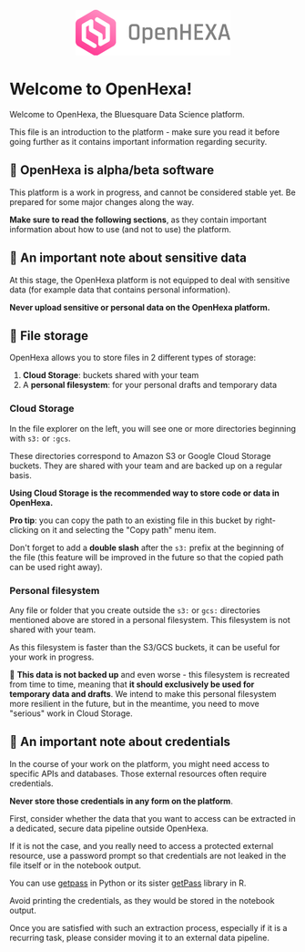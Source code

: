 <div align="center" style="margin-top:20px;">
   <img alt="OpenHexa Logo" src="https://raw.githubusercontent.com/BLSQ/openhexa-app/main/hexa/static/img/logo/logo_with_text_grey.svg" height="80">
</div>

# Welcome to OpenHexa!

Welcome to OpenHexa, the Bluesquare Data Science platform.

This file is an introduction to the platform - make sure you read it before going further as it contains important 
information regarding security.

## 🚧 OpenHexa is alpha/beta software

This platform is a work in progress, and cannot be considered stable yet. Be prepared for some major changes 
along the way.

**Make sure to read the following sections**, as they contain important information about how to use (and not to use) 
the platform.

## 🚒 An important note about sensitive data

At this stage, the OpenHexa platform is not equipped to deal with sensitive data (for example data that contains 
personal information).

**Never upload sensitive or personal data on the OpenHexa platform.**

## 💽 File storage

OpenHexa allows you to store files in 2 different types of storage:

1. **Cloud Storage**: buckets shared with your team
1. A **personal filesystem**: for your personal drafts and temporary data

### Cloud Storage

In the file explorer on the left, you will see one or more directories beginning with `s3:` or `:gcs`.

These directories correspond to Amazon S3 or Google Cloud Storage buckets. They are shared with your team and are 
backed up on a regular basis.

**Using Cloud Storage is the recommended way to store code or data in OpenHexa.**

**Pro tip**: you can copy the path to an existing file in this bucket by right-clicking on it and selecting the 
"Copy path" menu item. 

Don't forget to add a **double slash** after the `s3:` prefix at the beginning of the file (this feature will be improved 
in the future so that the copied path can be used right away).

### Personal filesystem

Any file or folder that you create outside the `s3:` or `gcs:` directories mentioned above are stored in a personal 
filesystem. This filesystem is not shared with your team.

As this filesystem is faster than the S3/GCS buckets, it can be useful for your work in progress.

🚨 **This data is not backed up** and even worse - this filesystem is recreated from time to time, meaning 
that **it should exclusively be used for temporary data and drafts**. We intend to make this personal filesystem 
more resilient in the future, but in the meantime, you need to move "serious" work in Cloud Storage.

## 🚓 An important note about credentials

In the course of your work on the platform, you might need access to specific APIs and databases. Those external 
resources often require credentials.

**Never store those credentials in any form on the platform**.

First, consider whether the data that you want to access can be extracted in a dedicated, secure data pipeline 
outside OpenHexa.

If it is not the case, and you really need to access a protected external resource, use a password prompt so 
that credentials are not leaked in the file itself or in the notebook output.

You can use [getpass](https://docs.python.org/3/library/getpass.html) in Python or its 
sister [getPass](https://github.com/wrathematics/getPass) library in R.

Avoid printing the credentials, as they would be stored in the notebook output.

Once you are satisfied with such an extraction process, especially if it is a recurring task, please 
consider moving it to an external data pipeline.